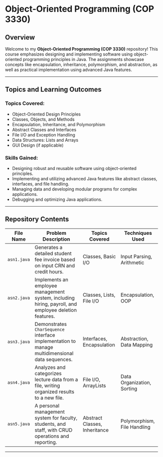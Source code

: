 # Object-Oriented Programming (COP 3330)

## Overview

Welcome to my **Object-Oriented Programming (COP 3330)** repository! This course emphasizes designing and implementing software using object-oriented programming principles in Java. The assignments showcase concepts like encapsulation, inheritance, polymorphism, and abstraction, as well as practical implementation using advanced Java features.

---

## Topics and Learning Outcomes

### Topics Covered:
- Object-Oriented Design Principles
- Classes, Objects, and Methods
- Encapsulation, Inheritance, and Polymorphism
- Abstract Classes and Interfaces
- File I/O and Exception Handling
- Data Structures: Lists and Arrays
- GUI Design (if applicable)

### Skills Gained:
- Designing robust and reusable software using object-oriented principles.
- Implementing and utilizing advanced Java features like abstract classes, interfaces, and file handling.
- Managing data and developing modular programs for complex applications.
- Debugging and optimizing Java applications.

---

## Repository Contents

| File Name  | Problem Description                                                                                   | Topics Covered              | Techniques Used            |
|------------|-------------------------------------------------------------------------------------------------------|-----------------------------|----------------------------|
| `asn1.java`| Generates a detailed student fee invoice based on input CRN and credit hours.                         | Classes, Basic I/O          | Input Parsing, Arithmetic |
| `asn2.java`| Implements an employee management system, including hiring, payroll, and employee deletion features.   | Classes, Lists, File I/O    | Encapsulation, OOP        |
| `asn3.java`| Demonstrates `CharSequence` interface implementation to manage multidimensional data sequences.         | Interfaces, Encapsulation   | Abstraction, Data Mapping |
| `asn4.java`| Analyzes and categorizes lecture data from a file, writing organized results to a new file.             | File I/O, ArrayLists        | Data Organization, Sorting|
| `asn5.java`| A personal management system for faculty, students, and staff, with CRUD operations and reporting.     | Abstract Classes, Inheritance | Polymorphism, File Handling |

---
